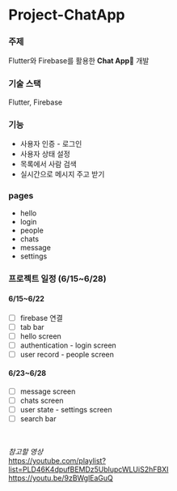 # Project-ChatApp



### 주제

Flutter와 Firebase를 활용한 **Chat App**💬 개발

### 기술 스택

Flutter, Firebase

### 기능

- 사용자 인증 - 로그인
- 사용자 상태 설정
- 목록에서 사람 검색
- 실시간으로 메시지 주고 받기

### pages

- hello
- login
- people
- chats
- message
- settings


### 프로젝트 일정 (6/15~6/28)

#### 6/15~6/22

- [ ] firebase 연결
- [ ] tab bar
- [ ] hello screen
- [ ] authentication - login screen
- [ ] user record - people screen

#### 6/23~6/28

- [ ] message screen
- [ ] chats screen
- [ ] user state - settings screen
- [ ] search bar

<br>

_참고할 영상_
<br>
https://youtube.com/playlist?list=PLD46K4dpufBEMDz5UblupcWLUiS2hFBXI
<br>
https://youtu.be/9zBWglEaGuQ
